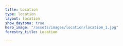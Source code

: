 ```yaml
---
title: Location
type: location
layout: location
show_daytona: true
hero_image: "/assets/images/location/location_1.jpg"
forestry_title: Location

---
```

